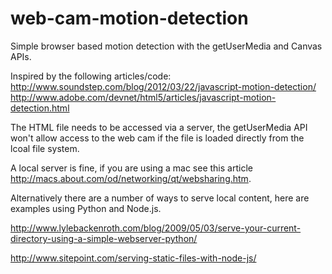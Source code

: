 web-cam-motion-detection
========================

Simple browser based motion detection with the getUserMedia and Canvas APIs.

Inspired by the following articles/code:
http://www.soundstep.com/blog/2012/03/22/javascript-motion-detection/
http://www.adobe.com/devnet/html5/articles/javascript-motion-detection.html

The HTML file needs to be accessed via a server, the getUserMedia API won't allow access to the web cam if the file is loaded directly from the lcoal file system.

A local server is fine, if you are using a mac see this article http://macs.about.com/od/networking/qt/websharing.htm.

Alternatively there are a number of ways to serve local content, here are examples using Python and Node.js.

http://www.lylebackenroth.com/blog/2009/05/03/serve-your-current-directory-using-a-simple-webserver-python/

http://www.sitepoint.com/serving-static-files-with-node-js/
